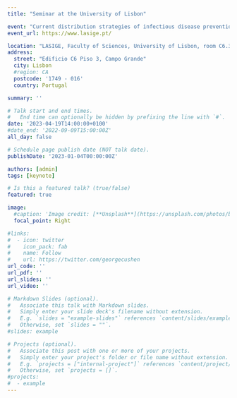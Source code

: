 ```yaml
---
title: "Seminar at the University of Lisbon"

event: "Current distribution strategies of infectious disease prevention may need revisiting: application to HIV and SARS-CoV-2"
event_url: https://www.lasige.pt/

location: "LASIGE, Faculty of Sciences, University of Lisbon, room C6.3.27"
address: 
  street: "Edificio C6 Piso 3, Campo Grande"
  city: Lisbon
  #region: CA
  postcode: '1749 - 016'
  country: Portugal

summary: ''

# Talk start and end times.
#   End time can optionally be hidden by prefixing the line with `#`.
date: '2023-04-19T14:00:00+0100'
#date_end: '2022-09-09T15:00:00Z'
all_day: false

# Schedule page publish date (NOT talk date).
publishDate: '2023-01-04T00:00:00Z'

authors: [admin]
tags: [keynote]

# Is this a featured talk? (true/false)
featured: true

image:
  #caption: 'Image credit: [**Unsplash**](https://unsplash.com/photos/bzdhc5b3Bxs)'
  focal_point: Right

#links:
#  - icon: twitter
#    icon_pack: fab
#    name: Follow
#    url: https://twitter.com/georgecushen
url_code: ''
url_pdf: ''
url_slides: ''
url_video: ''

# Markdown Slides (optional).
#   Associate this talk with Markdown slides.
#   Simply enter your slide deck's filename without extension.
#   E.g. `slides = "example-slides"` references `content/slides/example-slides.md`.
#   Otherwise, set `slides = ""`.
#slides: example

# Projects (optional).
#   Associate this post with one or more of your projects.
#   Simply enter your project's folder or file name without extension.
#   E.g. `projects = ["internal-project"]` references `content/project/deep-learning/index.md`.
#   Otherwise, set `projects = []`.
#projects:
#  - example
---
```

